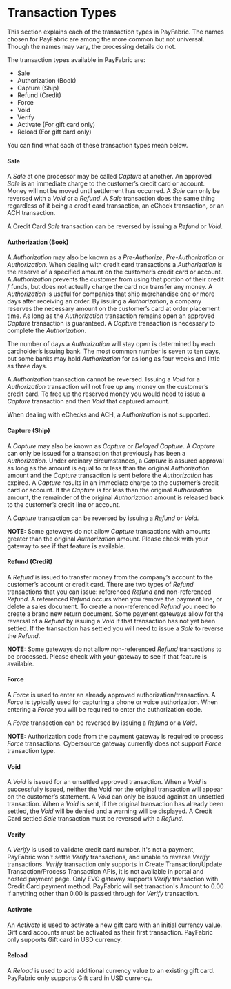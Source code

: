 Transaction Types
=================

This section explains each of the transaction types in PayFabric. The names chosen for PayFabric are among the more common but not universal. Though the names may vary, the processing details do not.  

The transaction types available in PayFabric are:

* Sale
* Authorization (Book)
* Capture (Ship)
* Refund (Credit)
* Force
* Void
* Verify
* Activate (For gift card only)
* Reload (For gift card only)

You can find what each of these transaction types mean below.

#### Sale
A _Sale_ at one processor may be called _Capture_ at another. An approved _Sale_ is an immediate charge to the customer’s credit card or account.  Money will not be moved until settlement has occurred.  A _Sale_ can only be reversed with a _Void_ or a _Refund_.   A _Sale_ transaction does the same thing regardless of it being a credit card transaction, an eCheck transaction, or an ACH transaction.

A Credit Card _Sale_ transaction can be reversed by issuing a _Refund_ or _Void_.

#### Authorization (Book)
A _Authorization_ may also be known as a _Pre-Authorize_, _Pre-Authorization_ or _Authorization_. When dealing with credit card transactions a _Authorization_ is the reserve of a specified amount on the customer’s credit card or account. A _Authorization_ prevents the customer from using that portion of their credit / funds, but does not actually charge the card nor transfer any money. A _Authorization_ is useful for companies that ship merchandise one or more days after receiving an order. By issuing a _Authorization_, a company reserves the necessary amount on the customer’s card at order placement time.  As long as the _Authorization_ transaction remains open an approved _Capture_ transaction is guaranteed. A _Capture_ transaction is necessary to complete the _Authorization_. 

The number of days a _Authorization_ will stay open is determined by each cardholder’s issuing bank. The most common number is seven to ten days, but some banks may hold _Authorization_ for as long as four weeks and little as three days.

A _Authorization_ transaction cannot be reversed.  Issuing a _Void_ for a _Authorization_ transaction will not free up any money on the customer’s credit card.  To free up the reserved money you would need to issue a _Capture_ transaction and then _Void_ that captured amount.

When dealing with eChecks and ACH, a _Authorization_ is not supported.

#### Capture (Ship)
A _Capture_ may also be known as _Capture_ or _Delayed Capture_. A _Capture_ can only be issued for a transaction that previously has been a _Authorization_. Under ordinary circumstances, a _Capture_ is assured approval as long as the amount is equal to or less than the original _Authorization_ amount and the _Capture_ transaction is sent before the _Authorization_ has expired. A _Capture_ results in an immediate charge to the customer’s credit card or account. If the _Capture_ is for less than the original _Authorization_ amount, the remainder of the original _Authorization_ amount is released back to the customer’s credit line or account.

A _Capture_ transaction can be reversed by issuing a _Refund_ or _Void_.

**NOTE:** Some gateways do not allow _Capture_ transactions with amounts greater than the original _Authorization_ amount. Please check with your gateway to see if that feature is available.

#### Refund (Credit)
A _Refund_ is issued to transfer money from the company’s account to the customer’s account or credit card. There are two types of _Refund_ transactions that you can issue: referenced _Refund_ and non-referenced _Refund_. A referenced _Refund_ occurs when you remove the payment line, or delete a sales document.  To create a non-referenced _Refund_ you need to create a brand new return document.  Some payment gateways allow for the reversal of a _Refund_ by issuing a _Void_ if that transaction has not yet been settled.  If the transaction has settled you will need to issue a _Sale_ to reverse the _Refund_.

**NOTE:** Some gateways do not allow non-referenced _Refund_ transactions to be processed.  Please check with your gateway to see if that feature is available.

#### Force
A _Force_ is used to enter an already approved authorization/transaction. A _Force_ is typically used for capturing a phone or voice authorization. When entering a _Force_ you will be required to enter the authorization code.  

A _Force_ transaction can be reversed by issuing a _Refund_ or a _Void_.

**NOTE:** Authorization code from the payment gateway is required to process _Force_ transactions. Cybersource gateway currently does not support _Force_ transaction type.

#### Void
A _Void_ is issued for an unsettled approved transaction. When a _Void_ is successfully issued, neither the Void nor the original transaction will appear on the customer’s statement. A _Void_ can only be issued against an unsettled transaction. When a _Void_ is sent, if the original transaction has already been settled, the _Void_ will be denied and a warning will be displayed. A Credit Card settled _Sale_ transaction must be reversed with a _Refund_.

#### Verify
A _Verify_ is used to validate credit card number. It's not a payment, PayFabric won't settle _Verify_ transactions, and unable to reverse _Verify_ transactions. 
_Verify_ transaction only supports in Create Transaction/Update Transaction/Process Transaction APIs, it is not available in portal and hosted payment page.
Only EVO gateway supports _Verify_ transaction with Credit Card payment method. PayFabric will set tranaction's Amount to 0.00 if anything other than 0.00 is passed through for _Verify_ transaction. 

#### Activate
An _Activate_ is used to activate a new gift card with an initial currency value. Gift card accounts must be activated as their first transaction.  PayFabric only supports Gift card in USD currency.

#### Reload
A _Reload_ is used to add additional currency value to an existing gift card. PayFabric only supports Gift card in USD currency.

